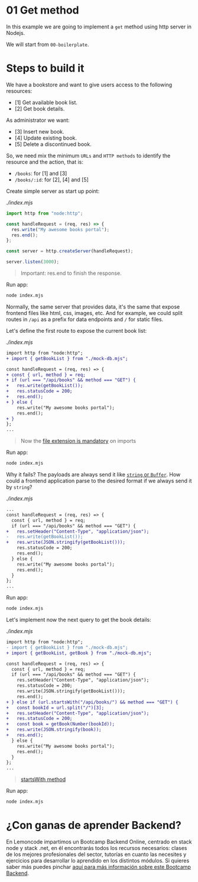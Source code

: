 # 01 Get method

In this example we are going to implement a `get` method using http server in Nodejs.

We will start from `00-boilerplate`.

# Steps to build it

We have a bookstore and want to give users access to the following resources:

- [1] Get available book list.
- [2] Get book details.

As administrator we want:

- [3] Insert new book.
- [4] Update existing book.
- [5] Delete a discontinued book.

So, we need mix the minimum `URLs` and `HTTP methods` to identify the resource and the action, that is:

- `/books`: for [1] and [3]
- `/books/:id`: for [2], [4] and [5]

Create simple server as start up point:

_./index.mjs_

```javascript
import http from "node:http";

const handleRequest = (req, res) => {
  res.write("My awesome books portal");
  res.end();
};

const server = http.createServer(handleRequest);

server.listen(3000);
```

> Important: res.end to finish the response.

Run app:

```bash
node index.mjs

```

Normally, the same server that provides data, it's the same that expose frontend files like html, css, images, etc. And for example, we could split routes in `/api` as a prefix for data endpoints and `/` for static files.

Let's define the first route to expose the current book list:

_./index.mjs_

```diff
import http from "node:http";
+ import { getBookList } from "./mock-db.mjs";

const handleRequest = (req, res) => {
+ const { url, method } = req;
+ if (url === "/api/books" && method === "GET") {
+   res.write(getBookList());
+   res.statusCode = 200;
+   res.end();
+ } else {
    res.write("My awesome books portal");
    res.end();
+ }
};
...

```

> Now the [file extension is mandatory](https://nodejs.org/docs/latest-v18.x/api/esm.html#mandatory-file-extensions) on imports

Run app:

```bash
node index.mjs

```

Why it fails? The payloads are always send it like [`string` or `Buffer`](https://nodejs.org/dist/latest/docs/api/http.html#responsewritechunk-encoding-callback). How could a frontend application parse to the desired format if we always send it by `string`?

_./index.mjs_

```diff
...
const handleRequest = (req, res) => {
  const { url, method } = req;
  if (url === "/api/books" && method === "GET") {
+   res.setHeader("Content-Type", "application/json");
-   res.write(getBookList());
+   res.write(JSON.stringify(getBookList()));
    res.statusCode = 200;
    res.end();
  } else {
    res.write("My awesome books portal");
    res.end();
  }
};
...

```

Run app:

```bash
node index.mjs

```

Let's implement now the next query to get the book details:

_./index.mjs_

```diff
import http from "node:http";
- import { getBookList } from "./mock-db.mjs";
+ import { getBookList, getBook } from "./mock-db.mjs";

const handleRequest = (req, res) => {
  const { url, method } = req;
  if (url === "/api/books" && method === "GET") {
    res.setHeader("Content-Type", "application/json");
    res.statusCode = 200;
    res.write(JSON.stringify(getBookList()));
    res.end();
+ } else if (url.startsWith("/api/books/") && method === "GET") {
+   const bookId = url.split("/")[3];
+   res.setHeader("Content-Type", "application/json");
+   res.statusCode = 200;
+   const book = getBook(Number(bookId));
+   res.write(JSON.stringify(book));
+   res.end();
  } else {
    res.write("My awesome books portal");
    res.end();
  }
};
...

```

> [startsWith method](https://developer.mozilla.org/en-US/docs/Web/JavaScript/Reference/Global_Objects/String/startsWith)

Run app:

```bash
node index.mjs

```

# ¿Con ganas de aprender Backend?

En Lemoncode impartimos un Bootcamp Backend Online, centrado en stack node y stack .net, en él encontrarás todos los recursos necesarios: clases de los mejores profesionales del sector, tutorías en cuanto las necesites y ejercicios para desarrollar lo aprendido en los distintos módulos. Si quieres saber más puedes pinchar [aquí para más información sobre este Bootcamp Backend](https://lemoncode.net/bootcamp-backend#bootcamp-backend/banner).
